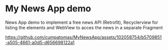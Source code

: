 # My News App demo
News App demo to implement a free news API (Retrofit), Recyclerview for listing the elements and WebView to acces the news in a separate Fragment

https://github.com/cumpatomas/MyNewsApp/assets/102058754/b5709851-a505-4661-a0d5-d656698122a1

